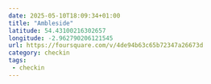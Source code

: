 ```yaml
---
date: 2025-05-10T18:09:34+01:00
title: "Ambleside"
latitude: 54.43100216302657
longitude: -2.962790206121545
url: https://foursquare.com/v/4de94b63c65b72347a26673d
category: checkin
tags:
 - checkin
---
```

